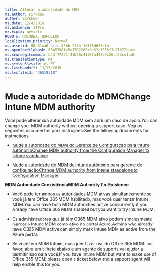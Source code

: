 ```yaml
---
title: Alterar a autoridade do MDM
ms.author: sirkkuw
author: Sirkkuw
ms.date: 12/4/2018
ms.audience: ITPro
ms.topic: article
ROBOTS: NOINDEX, NOFOLLOW
localization_priority: Normal
ms.assetid: 08c51aa6-cffc-456b-91fb-185f0d636afb
ms.openlocfilehash: 6545798fe5e7702285b9e32cf635f3d7f672baeb
ms.sourcegitcommit: b43f77221f47b50c41197a448a9c26c423ce1ad5
ms.translationtype: MT
ms.contentlocale: pt-PT
ms.lasthandoff: 11/15/2019
ms.locfileid: "36519310"
---
```

# <a name="change-intune-mdm-authority"></a><span data-ttu-id="c471d-102">Mude a autoridade do MDM</span><span class="sxs-lookup"><span data-stu-id="c471d-102">Change Intune MDM authority</span></span>

<span data-ttu-id="c471d-103">Você pode alterar sua autoridade MDM sem abrir um caso de apoio.</span><span class="sxs-lookup"><span data-stu-id="c471d-103">You can change your MDM authority without opening a support case.</span></span> <span data-ttu-id="c471d-104">Veja os seguintes documentos para instruções:</span><span class="sxs-lookup"><span data-stu-id="c471d-104">See the following documents for instructions:</span></span>
  
- [<span data-ttu-id="c471d-105">Mude a autoridade do MDM do Gerente de Configuração para intune autônomo</span><span class="sxs-lookup"><span data-stu-id="c471d-105">Change MDM authority from the Configuration Manager to Intune standalone</span></span>](https://docs.microsoft.com/sccm/mdm/deploy-use/migrate-change-mdm-authority)
    
- [<span data-ttu-id="c471d-106">Mude a autoridade do MDM de Intune autônomo para gerente de configuração</span><span class="sxs-lookup"><span data-stu-id="c471d-106">Change MDM authority from Intune standalone to Configuration Manager</span></span>](https://docs.microsoft.com/sccm/mdm/deploy-use/change-mdm-authority)
    
 <span data-ttu-id="c471d-107">**MDM Autoridade Coexistência**</span><span class="sxs-lookup"><span data-stu-id="c471d-107">**MDM Authority Co-Existence**</span></span>
  
- <span data-ttu-id="c471d-108">Você pode ter ambas as autoridades MDM ativas simultaneamente se você já tem Office 365 MDM habilitado, mas você quer tentar Intune MDM.</span><span class="sxs-lookup"><span data-stu-id="c471d-108">You can have both MDM authorities active concurrently if you already have Office 365 MDM enabled but you want to try Intune MDM.</span></span>
    
- <span data-ttu-id="c471d-109">Os administradores que já têm O365 MDM ativo podem simplesmente marcar o Intune MDM como ativo no portal Azure.</span><span class="sxs-lookup"><span data-stu-id="c471d-109">Admins who already have O365 MDM active can simply mark Intune MDM as active from the Azure portal.</span></span>
    
- <span data-ttu-id="c471d-110">Se você tem MDM Intune, mas quer fazer uso do Office 365 MDM: por favor, abra um bilhete abaixo e um agente de suporte vai ajudar a permitir isso para você.</span><span class="sxs-lookup"><span data-stu-id="c471d-110">If you have Intune MDM but want to make use of Office 365 MDM: please open a ticket below and a support agent will help enable this for you.</span></span>
    

